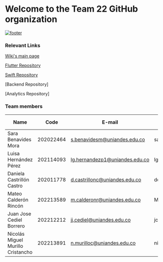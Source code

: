 # Welcome to the Team 22 GitHub organization

[![footer](https://github.com/user-attachments/assets/e5cd80d9-ed55-4e21-bd84-125535ab5565)](https://github.com/MOVILES-G22-2025/Wiki?tab=readme-ov-file)

### Relevant Links
[Wiki's main page](https://github.com/MOVILES-G22-2025/Wiki/wiki)

[Flutter Repository](https://github.com/MOVILES-G22-2025/Flutter)

[Swift Repository](https://github.com/MOVILES-G22-2025/Kotlin)

[Backend Repository]

[Analytics Repository]

### Team members

| Name | Code | E-mail | GitHub username |
| - | - | - | - |
| Sara Benavides Mora | 202022464 | s.benavidesm@uniandes.edu.co | sarabemora | 
| Luisa Hernández Pérez | 202114093 | lg.hernandezp1@uniandes.edu.co | lghernandezp1 | 
| Daniela Castrillón Castro | 202011778 | d.castrillonc@uniandes.edu.co | dcastrillonc |
| Mateo Calderón Rincón | 202213589| m.calderonr@uniandes.edu.co | MateoCr816|
| Juan Jose Cediel Borrero | 202212212 | jj.cediel@uniandes.edu.co | jcedielb | 
| Nicolás Miguel Murillo Cristancho | 202213891 | n.murilloc@uniandes.edu.co | nicolas23589 | 

